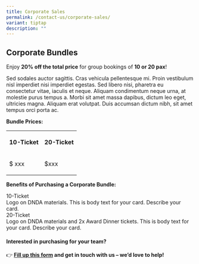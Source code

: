 ```yaml
---
title: Corporate Sales
permalink: /contact-us/corporate-sales/
variant: tiptap
description: ""
---
```

<h2><strong>Corporate Bundles</strong></h2>
<p>Enjoy <strong>20% off the total price</strong> for group bookings of <strong>10 or 20 pax</strong>!</p>
<p>Sed sodales auctor sagittis. Cras vehicula pellentesque mi. Proin vestibulum
nisl imperdiet nisi imperdiet egestas. Sed libero nisi, pharetra eu consectetur
vitae, iaculis et neque. Aliquam condimentum neque urna, at molestie purus
tempus a. Morbi sit amet massa dapibus, dictum leo eget, ultricies magna.
Aliquam erat volutpat. Duis accumsan dictum nibh, sit amet tempus orci
porta ac.</p>
<p><strong>Bundle Prices:</strong>
</p>
<table style="minWidth: 50px">
<colgroup>
<col>
<col>
</colgroup>
<tbody>
<tr>
<th rowspan="1" colspan="1">
<p>10-Ticket</p>
</th>
<th rowspan="1" colspan="1">
<p>20-Ticket</p>
</th>
</tr>
<tr>
<td rowspan="1" colspan="1">
<p>$ xxx</p>
</td>
<td rowspan="1" colspan="1">
<p>$xxx</p>
</td>
</tr>
</tbody>
</table>
<p><strong>Benefits of Purchasing a Corporate Bundle:</strong>
</p>
<div class="isomer-card-grid">
<div class="isomer-card">
<div class="isomer-card-body">
<div class="isomer-card-title">10-Ticket</div>
<div class="isomer-card-description">Logo on DNDA materials. This is body text for your card. Describe your
card.</div>
</div>
</div>
<div class="isomer-card">
<div class="isomer-card-body">
<div class="isomer-card-title">20-Ticket</div>
<div class="isomer-card-description">Logo on DNDA materials and 2x Award Dinner tickets. This is body text
for your card. Describe your card.</div>
</div>
</div>
</div>
<h4>Interested in purchasing for your team?</h4>
<p>👉<strong> <a href="test" rel="noopener nofollow" target="_blank">Fill up this form</a> and get in touch with us – we’d love to help!</strong>
</p>